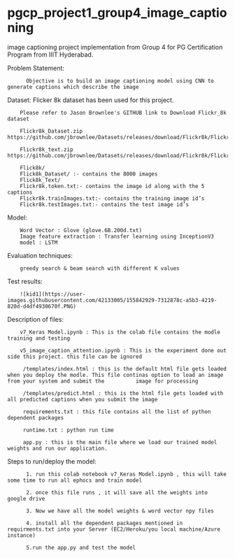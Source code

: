 # pgcp_project1_group4_image_captioning
image captioning project implementation from Group 4 for PG Certification Program from IIIT Hyderabad.

Problem Statement:

          Objective is to build an image captioning model using CNN to generate captions which describe the image

Dataset:
        Flicker 8k dataset has been used for this project. 
        
        Please refer to Jason Brownlee's GITHUB link to Download Flickr_8k dataset

        Flickr8k_Dataset.zip  https://github.com/jbrownlee/Datasets/releases/download/Flickr8k/Flickr8k_Dataset.zip

        Flickr8k_text.zip   https://github.com/jbrownlee/Datasets/releases/download/Flickr8k/Flickr8k_text.zip
        
        Flick8k/
        Flick8k_Dataset/ :- contains the 8000 images
        Flick8k_Text/
        Flickr8k.token.txt:- contains the image id along with the 5 captions
        Flickr8k.trainImages.txt:- contains the training image id’s
        Flickr8k.testImages.txt:- contains the test image id’s
 
 Model:
 
        Word Vector : Glove (glove.6B.200d.txt)
        Image feature extraction : Transfer learning using InceptionV3
        model : LSTM
        
Evaluation techniques:

        greedy search & beam search with different K values
        
Test results:

        ![kid1](https://user-images.githubusercontent.com/42133005/155842929-7312878c-a5b3-4219-820d-d4df4930670f.PNG)

      
Description of files:

        v7_Keras Model.ipynb : This is the colab file contains the modle training and testing
        
        v5_image_caption_attention.ipynb : This is the experiment done out side this project. this file can be ignored
        
         /templates/index.html : this is the default html file gets loaded when you deploy the modle. This file continas option to load an image from your system and submit the          image for processing
        
         /templates/predict.html : this is the html file gets loaded with all predicted captions when you submit the image
         
         requirements.txt : this file contains all the list of python dependent packages 
         
         runtime.txt : python run time
         
         app.py : this is the main file where we load our trained model weights and run our application.
         
Steps to run/deploy the model:
  
          1. run this colab notebook v7_Keras Model.ipynb , this will take some time to run all ephocs and train model
          
          2. once this file runs , it will save all the weights into google drive
          
          3. Now we have all the model weights & word vector npy files
          
          4. install all the dependent packages mentioned in requirments.txt into your Server (EC2/Heroku/you local machine/Azure instance)
          
          5.run the app.py and test the model
         
         

        
